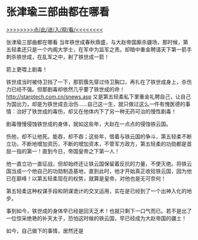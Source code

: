 # 张津瑜三部曲都在哪看

<a href="https://8h9e.vip/">>>>>>>>>点/此/进/入/观/看/<<<<<<<<</a>

张津瑜三部曲都在哪看
当年铁世成春秋鼎盛，与大赵帝国厮杀疆场，那时候，第五轻柔还只是一个内阁大学士，在军中为监军之责。却暗中重金聘请天下第一箭手刺杀铁世成，在乱军之中，射了铁世成一箭！

箭上更喂上剧毒！

铁世成当时被侍卫挡了一下，那箭簇先穿过侍卫胸口，再扎在了铁世成身上，杀伤力已经不强。但那剧毒却依然几乎要了铁世成的命！
http://starptech.com.cn/snews.asp
又是第五轻柔私下里重金礼聘自己，让自己为国出力，却是为铁世成去治伤……自己这一生，就只做过这么一件有愧医德的事情：治好了铁世成的毒伤，却又在他体内下了另一种无药可治的慢性剧毒！

剧毒慢慢侵蚀铁世成的身体，就如这些年，大赵在一点点的侵蚀铁云国。

伤他，却不让他死。能吞，却不吞；这些年，借着与铁云国的争斗，第五轻柔不断立功，不断地增加资历，不断的增加资本，不管军方政方，第五轻柔的功勋都是首屈一指的第一！直到今日，帝国皇帝之下第一人！

他一直立功一直征战，但却始终还让铁云国保留着反抗的力量，不使灭绝。将铁云国当成一个他自己的功勋制造基地，直到此时，他才开始真正收拾铁云国，因为他已在巅峰！以第五轻柔现在的权势，就算是皇帝，对他也是无可奈何！

第五轻柔这种权谋手段和阴谋诡计的交叉运用，实在是已经到了一个出神入化的地步。

事到如今，铁世成的身体早已经是回天乏术！也就只剩下一口气而已。若不是出了一位惊采绝艳的补天太子，恐怕这时候的铁云国，早已经成为大赵帝国的疆土！

如今，自己做下的事情，居然还是
